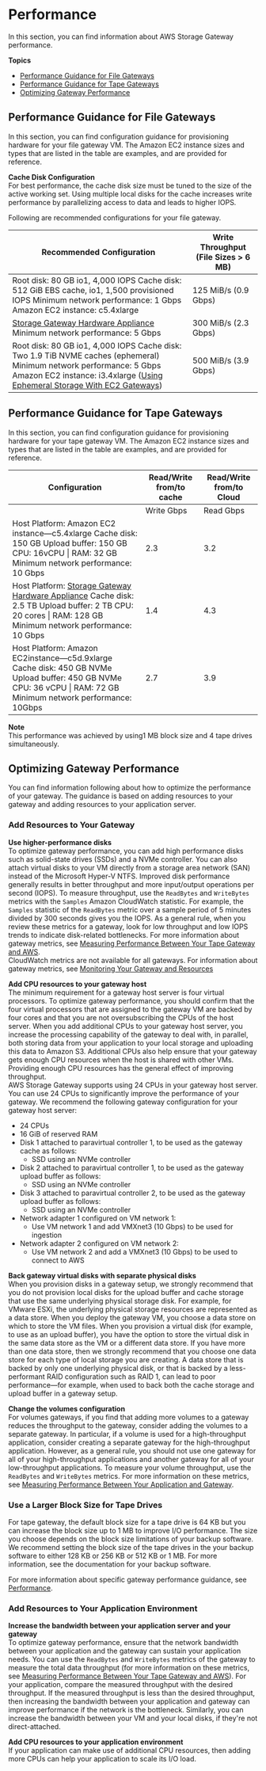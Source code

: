 # Performance<a name="Performance"></a>

In this section, you can find information about AWS Storage Gateway performance\.

**Topics**
+ [Performance Guidance for File Gateways](#performance-fgw)
+ [Performance Guidance for Tape Gateways](#performance-tgw)
+ [Optimizing Gateway Performance](#Optimizing-common)

## Performance Guidance for File Gateways<a name="performance-fgw"></a>

In this section, you can find configuration guidance for provisioning hardware for your file gateway VM\. The Amazon EC2 instance sizes and types that are listed in the table are examples, and are provided for reference\.

**Cache Disk Configuration**  
For best performance, the cache disk size must be tuned to the size of the active working set\. Using multiple local disks for the cache increases write performance by parallelizing access to data and leads to higher IOPS\.

Following are recommended configurations for your file gateway\. 


| Recommended Configuration  | Write Throughput \(File Sizes > 6 MB\) | 
| --- | --- | 
|  Root disk: 80 GB io1, 4,000 IOPS Cache disk: 512 GiB EBS cache, io1, 1,500 provisioned IOPS  Minimum network performance: 1 Gbps Amazon EC2 instance: c5\.4xlarge  | 125 MiB/s \(0\.9 Gbps\) | 
| [Storage Gateway Hardware Appliance](https://www.amazon.com/dp/B079RBVX3M) Minimum network performance: 5 Gbps  | 300 MiB/s \(2\.3 Gbps\) | 
|  Root disk: 80 GB io1, 4,000 IOPS Cache disk: Two 1\.9 TiB NVME caches \(ephemeral\) Minimum network performance: 5 Gbps Amazon EC2 instance: i3\.4xlarge \([Using Ephemeral Storage With EC2 Gateways](ManagingLocalStorage-common.md#ephemral-disk-cache)\)   | 500 MiB/s \(3\.9 Gbps\) | 

## Performance Guidance for Tape Gateways<a name="performance-tgw"></a>

In this section, you can find configuration guidance for provisioning hardware for your tape gateway VM\. The Amazon EC2 instance sizes and types that are listed in the table are examples, and are provided for reference\.


| Configuration | Read/Write from/to cache | Read/Write from/to Cloud | 
| --- | --- | --- | 
|  | Write Gbps  | Read Gbps  | Write Gbps  | Read Gbps  | 
|  Host Platform: Amazon EC2 instance—c5\.4xlarge  Cache disk: 150 GB Upload buffer: 150 GB CPU: 16vCPU \| RAM: 32 GB Minimum network performance: 10 Gbps  | 2\.3  | 3\.2  | 1\.2  | 0\.6  | 
|  Host Platform: [Storage Gateway Hardware Appliance](https://www.amazon.com/dp/B079RBVX3M) Cache disk: 2\.5 TB Upload buffer: 2 TB CPU: 20 cores \| RAM: 128 GB Minimum network performance: 10 Gbps  | 1\.4  | 4\.3  | 1\.4  | 0\.5  | 
|  Host Platform: Amazon EC2instance—c5d\.9xlarge Cache disk: 450 GB NVMe Upload buffer: 450 GB NVMe CPU: 36 vCPU \| RAM: 72 GB Minimum network performance: 10Gbps  | 2\.7  | 3\.9  | 1\.3  | 0\.7  | 

**Note**  
This performance was achieved by using1 MB block size and 4 tape drives simultaneously\. 

## Optimizing Gateway Performance<a name="Optimizing-common"></a>

You can find information following about how to optimize the performance of your gateway\. The guidance is based on adding resources to your gateway and adding resources to your application server\. 

### Add Resources to Your Gateway<a name="Optimizing-vtl-add-resources-common"></a>

**Use higher\-performance disks**  
To optimize gateway performance, you can add high performance disks such as solid\-state drives \(SSDs\) and a NVMe controller\. You can also attach virtual disks to your VM directly from a storage area network \(SAN\) instead of the Microsoft Hyper\-V NTFS\. Improved disk performance generally results in better throughput and more input/output operations per second \(IOPS\)\. To measure throughput, use the `ReadBytes` and `WriteBytes` metrics with the `Samples` Amazon CloudWatch statistic\. For example, the `Samples` statistic of the `ReadBytes` metric over a sample period of 5 minutes divided by 300 seconds gives you the IOPS\. As a general rule, when you review these metrics for a gateway, look for low throughput and low IOPS trends to indicate disk\-related bottlenecks\. For more information about gateway metrics, see [Measuring Performance Between Your Tape Gateway and AWS](GatewayMetrics-vtl-common.md#PerfGatewayAWS-vtl-common)\.   
CloudWatch metrics are not available for all gateways\. For information about gateway metrics, see [Monitoring Your Gateway and Resources](Main_monitoring-gateways-common.md)

**Add CPU resources to your gateway host**  
The minimum requirement for a gateway host server is four virtual processors\. To optimize gateway performance, you should confirm that the four virtual processors that are assigned to the gateway VM are backed by four cores and that you are not oversubscribing the CPUs of the host server\. When you add additional CPUs to your gateway host server, you increase the processing capability of the gateway to deal with, in parallel, both storing data from your application to your local storage and uploading this data to Amazon S3\. Additional CPUs also help ensure that your gateway gets enough CPU resources when the host is shared with other VMs\. Providing enough CPU resources has the general effect of improving throughput\.  
AWS Storage Gateway supports using 24 CPUs in your gateway host server\. You can use 24 CPUs to significantly improve the performance of your gateway\. We recommend the following gateway configuration for your gateway host server:  
+ 24 CPUs 
+ 16 GiB of reserved RAM
+ Disk 1 attached to paravirtual controller 1, to be used as the gateway cache as follows:
  + SSD using an NVMe controller 
+ Disk 2 attached to paravirtual controller 1, to be used as the gateway upload buffer as follows:
  + SSD using an NVMe controller
+ Disk 3 attached to paravirtual controller 2, to be used as the gateway upload buffer as follows:
  + SSD using an NVMe controller
+ Network adapter 1 configured on VM network 1:
  + Use VM network 1 and add VMXnet3 \(10 Gbps\) to be used for ingestion
+ Network adapter 2 configured on VM network 2:
  + Use VM network 2 and add a VMXnet3 \(10 Gbps\) to be used to connect to AWS

 **Back gateway virtual disks with separate physical disks**  
When you provision disks in a gateway setup, we strongly recommend that you do not provision local disks for the upload buffer and cache storage that use the same underlying physical storage disk\. For example, for VMware ESXi, the underlying physical storage resources are represented as a data store\. When you deploy the gateway VM, you choose a data store on which to store the VM files\. When you provision a virtual disk \(for example, to use as an upload buffer\), you have the option to store the virtual disk in the same data store as the VM or a different data store\. If you have more than one data store, then we strongly recommend that you choose one data store for each type of local storage you are creating\. A data store that is backed by only one underlying physical disk, or that is backed by a less\-performant RAID configuration such as RAID 1, can lead to poor performance—for example, when used to back both the cache storage and upload buffer in a gateway setup\.

**Change the volumes configuration**  
For volumes gateways, if you find that adding more volumes to a gateway reduces the throughput to the gateway, consider adding the volumes to a separate gateway\. In particular, if a volume is used for a high\-throughput application, consider creating a separate gateway for the high\-throughput application\. However, as a general rule, you should not use one gateway for all of your high\-throughput applications and another gateway for all of your low\-throughput applications\. To measure your volume throughput, use the `ReadBytes` and `WriteBytes` metrics\. For more information on these metrics, see [Measuring Performance Between Your Application and Gateway](GatewayMetrics-common.md#PerfAppGateway-common)\.

### Use a Larger Block Size for Tape Drives<a name="block-size"></a>

For tape gateway, the default block size for a tape drive is 64 KB but you can increase the block size up to 1 MB to improve I/O performance\. The size you choose depends on the block size limitations of your backup software\. We recommend setting the block size of the tape drives in the your backup software to either 128 KB or 256 KB or 512 KB or 1 MB\. For more information, see the documentation for your backup software\.

For more information about specific gateway performance guidance, see [Performance](#Performance)\.

### Add Resources to Your Application Environment<a name="Optimizing-vtl-add-resources-app-common"></a>

**Increase the bandwidth between your application server and your gateway**  
To optimize gateway performance, ensure that the network bandwidth between your application and the gateway can sustain your application needs\. You can use the `ReadBytes` and `WriteBytes` metrics of the gateway to measure the total data throughput \(for more information on these metrics, see [Measuring Performance Between Your Tape Gateway and AWS](GatewayMetrics-vtl-common.md#PerfGatewayAWS-vtl-common)\)\. For your application, compare the measured throughput with the desired throughput\. If the measured throughput is less than the desired throughput, then increasing the bandwidth between your application and gateway can improve performance if the network is the bottleneck\. Similarly, you can increase the bandwidth between your VM and your local disks, if they're not direct\-attached\.

**Add CPU resources to your application environment**  
If your application can make use of additional CPU resources, then adding more CPUs can help your application to scale its I/O load\.